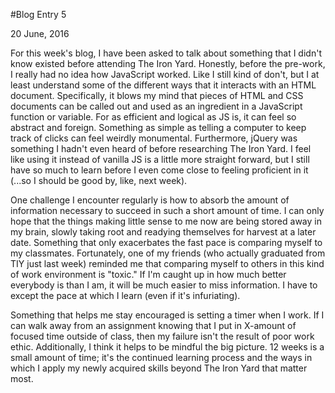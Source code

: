 #Blog Entry 5

20 June, 2016

For this week's blog, I have been asked to talk about something that I didn't know existed before attending The Iron Yard. Honestly, before the pre-work, I really had no idea how JavaScript worked. Like I still kind of don't, but I at least understand some of the different ways that it interacts with an HTML document. Specifically, it blows my mind that pieces of HTML and CSS documents can be called out and used as an ingredient in a JavaScript function or variable. For as efficient and logical as JS is, it can feel so abstract and foreign. Something as simple as telling a computer to keep track of clicks can feel weirdly monumental.
Furthermore, jQuery was something I hadn't even heard of before researching The Iron Yard. I feel like using it instead of vanilla JS is a little more straight forward, but I still have so much to learn before I even come close to feeling proficient in it (...so I should be good by, like, next week).

One challenge I encounter regularly is how to absorb the amount of information necessary to succeed in such a short amount of time. I can only hope that the things making little sense to me now are being stored away in my brain, slowly taking root and readying themselves for harvest at a later date. Something that only exacerbates the fast pace is comparing myself to my classmates. Fortunately, one of my friends (who actually graduated from TIY just last week) reminded me that comparing myself to others in this kind of work environment is "toxic." If I'm caught up in how much better everybody is than I am, it will be much easier to miss information. I have to except the pace at which I learn (even if it's infuriating).

Something that helps me stay encouraged is setting a timer when I work. If I can walk away from an assignment knowing that I put in X-amount of focused time outside of class, then my failure isn't the result of poor work ethic. Additionally, I think it helps to be mindful the big picture. 12 weeks is a small amount of time; it's the continued learning process and the ways in which I apply my newly acquired skills beyond The Iron Yard that matter most.
